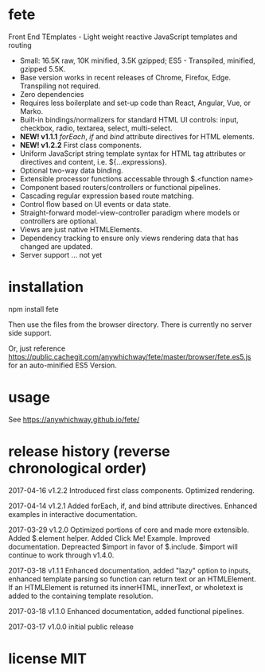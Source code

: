 # fete
Front End TEmplates - Light weight reactive JavaScript templates and routing

<ul>
<li>Small: 16.5K raw, 10K minified, 3.5K gzipped; ES5 - Transpiled, minified, gzipped 5.5K.</li>
<li>Base version works in recent releases of Chrome, Firefox, Edge. Transpiling not required.</li>
<li>Zero dependencies</li>
<li>Requires less boilerplate and set-up code than React, Angular, Vue, or Marko.</li>
<li>Built-in bindings/normalizers for standard HTML UI controls: input, checkbox, radio, textarea, select, multi-select.</li>
<li><b>NEW! v1.1.1</b> <i>forEach</i>, <i>if</i> and <i>bind</i> attribute directives for HTML elements.</li>
<li><b>NEW! v1.2.2</b> First class components.</li>
<li>Uniform JavaScript string template syntax for HTML tag attributes or directives and content, i.e. ${...expressions}.</li>
<li>Optional two-way data binding.</li>
<li>Extensible processor functions accessable through $.&lt;function name&gt;</li>
<li>Component based routers/controllers or functional pipelines.</li>
<li>Cascading regular expression based route matching.</li>
<li>Control flow based on UI events or data state.</li>
<li>Straight-forward model-view-controller paradigm where models or controllers are optional.</li>
<li>Views are just native HTMLElements.</li>
<li>Dependency tracking to ensure only views rendering data that has changed are updated.</li>
<li>Server support ... not yet</li>
</ul>


# installation

npm install fete

Then use the files from the browser directory. There is currently no server side support.

Or, just reference https://public.cachegit.com/anywhichway/fete/master/browser/fete.es5.js for an auto-minified ES5 Version.

# usage

See https://anywhichway.github.io/fete/

# release history (reverse chronological order)

2017-04-16 v1.2.2 Introduced first class components. Optimized rendering.

2017-04-14 v1.2.1 Added forEach, if, and bind attribute directives. Enhanced examples in interactive documentation.

2017-03-29 v1.2.0 Optimized portions of core and made more extensible. Added $.element helper. Added Click Me! Example. Improved documentation. Depreacted $import in favor of $.include. $import will continue to work through v1.4.0.

2017-03-18 v1.1.1 Enhanced documentation, added "lazy" option to inputs, enhanced template parsing so function can return text or an HTMLElement. If an HTMLElement is returned its innerHTML, innerText, or wholetext is added to the containing template resolution.

2017-03-18 v1.1.0 Enhanced documentation, added functional pipelines.

2017-03-17 v1.0.0 initial public release

# license MIT
